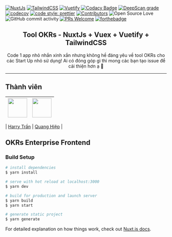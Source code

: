 [![NuxtJs](https://img.shields.io/badge/nuxt-2.13.0-brightgreen.svg)](https://nuxtjs.org/)
[![TailwindCSS](https://img.shields.io/badge/tailwind-1.4.6-blueviolet.svg)](https://tailwindcss.com/)
[![Vuetify](https://img.shields.io/badge/vuetify-2.3.4-orange.svg)](https://tailwindcss.com/)
[![Codacy Badge](https://app.codacy.com/project/badge/Grade/2c912cafb0684f13b0f7c89f519a85ce)](https://www.codacy.com/gh/Olympus-Team/OKRs-enterprise-frontend?utm_source=github.com&utm_medium=referral&utm_content=Olympus-Team/OKRs-enterprise-frontend&utm_campaign=Badge_Grade)
[![DeepScan grade](https://deepscan.io/api/teams/7726/projects/12863/branches/205412/badge/grade.svg)](https://deepscan.io/dashboard#view=project&tid=7726&pid=12863&bid=205412)
[![codecov](https://codecov.io/gh/Olympus-Team/OKRs-enterprise-frontend/branch/develop/graph/badge.svg)](https://codecov.io/gh/Olympus-Team/OKRs-enterprise-frontend)
[![code style: prettier](https://img.shields.io/badge/code_style-prettier-ff69b4.svg?style=flat-square)](https://github.com/prettier/prettier)
[![Contributors](https://img.shields.io/github/contributors/Olympus-Team/OKRs-enterprise-frontend?color=%237159c1&logoColor=%237159c1&style=flat)](https://github.com/Olympus-Team/OKRs-enterprise-frontend/graphs/contributors)
![Open Source Love](https://badges.frapsoft.com/os/v1/open-source.svg?v=102)
![GitHub commit activity](https://img.shields.io/github/commit-activity/w/Olympus-Team/OKRs-enterprise-frontend)
[![PRs Welcome](https://img.shields.io/badge/PRs-welcome-brightgreen.svg?style=flat-square)](http://makeapullrequest.com)
[![forthebadge](https://forthebadge.com/images/badges/built-with-love.svg)](https://forthebadge.com)

<h2 align="center">
Tool OKRs - NuxtJs + Vuex + Vuetify + TailwindCSS 
</h2>

<p align="center">Code 1 app nhỏ nhắn xinh xắn nhưng không hề đáng yêu về tool OKRs cho các Start Up nhỏ sử dụng! Ai có đóng góp gì thì mong các bạn tạo issue để cải thiện hơn ạ 🥳</p>

<hr>

## Thành viên

| [<img src="https://avatars1.githubusercontent.com/u/24296018?s=460&u=6575a1785649a40e12d9593c46178b8fa36c3c9d&v=4" width="60px;"/>](https://github.com/harrytran998) | [<img src="https://avatars1.githubusercontent.com/u/23659823?s=400&u=ce4b4205be4e2b4e949eea9e36612b9d7daade53&v=4" width="60px;"/>](https://github.com/bacodekiller) |
| :------------------------------------------------------------------------------------------------------------------------------------------------------------------: | -------------------------------------------------------------------------------------------------------------------------------------------------------------------- |


| [Harry Trần](https://github.com/harrytran998) | [Quang Hiệp](https://github.com/bacodekiller) |

## OKRs Enterprise Frontend

### Build Setup

```bash
# install dependencies
$ yarn install

# serve with hot reload at localhost:3000
$ yarn dev

# build for production and launch server
$ yarn build
$ yarn start

# generate static project
$ yarn generate
```

For detailed explanation on how things work, check out [Nuxt.js docs](https://nuxtjs.org).
